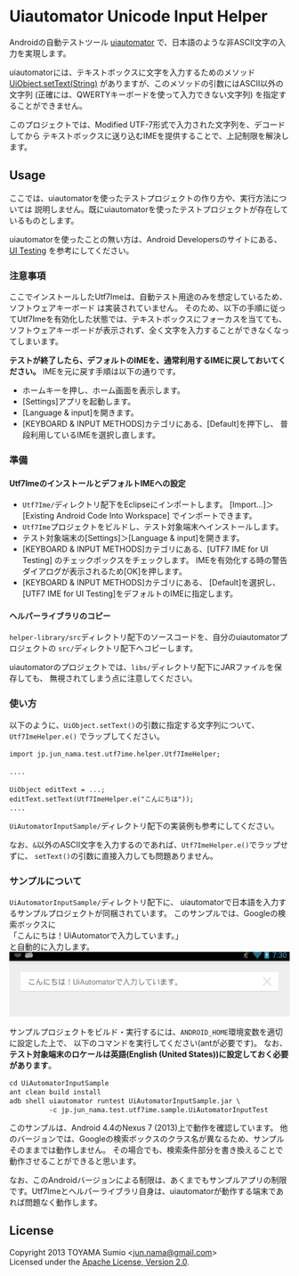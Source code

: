 Uiautomator Unicode Input Helper
======================
Androidの自動テストツール
[uiautomator](http://developer.android.com/tools/help/uiautomator/index.html)
で、日本語のような非ASCII文字の入力を実現します。

uiautomatorには、テキストボックスに文字を入力するためのメソッド
[UiObject.setText(String)](http://developer.android.com/tools/help/uiautomator/UiObject.html#setText%28java.lang.String%29)
がありますが、このメソッドの引数にはASCII以外の文字列
(正確には、QWERTYキーボードを使って入力できない文字列)
を指定することができません。

このプロジェクトでは、Modified UTF-7形式で入力された文字列を、デコードしてから
テキストボックスに送り込むIMEを提供することで、上記制限を解決します。

Usage
------
ここでは、uiautomatorを使ったテストプロジェクトの作り方や、実行方法については
説明しません。既にuiautomatorを使ったテストプロジェクトが存在しているものとします。

uiautomatorを使ったことの無い方は、Android Developersのサイトにある、
[UI Testing](http://developer.android.com/tools/testing/testing_ui.html)
を参考にしてください。

### 注意事項
ここでインストールしたUtf7Imeは、自動テスト用途のみを想定しているため、ソフトウェアキーボード
は実装されていません。
そのため、以下の手順に従ってUtf7Imeを有効化した状態では、テキストボックスにフォーカスを当てても、
ソフトウェアキーボードが表示されず、全く文字を入力することができなくなってしまいます。

**テストが終了したら、デフォルトのIMEを、通常利用するIMEに戻しておいてください。**
IMEを元に戻す手順は以下の通りです。

* ホームキーを押し、ホーム画面を表示します。
* [Settings]アプリを起動します。
* [Language &amp; input]を開きます。
* [KEYBOARD &amp; INPUT METHODS]カテゴリにある、[Default]を押下し、
  普段利用しているIMEを選択し直します。

### 準備
#### Utf7ImeのインストールとデフォルトIMEへの設定
* ``Utf7Ime/``ディレクトリ配下をEclipseにインポートします。
  [Import...]＞[Existing Android Code Into Workspace] でインポートできます。
* ``Utf7Ime``プロジェクトをビルドし、テスト対象端末へインストールします。
* テスト対象端末の[Settings]＞[Language &amp; input]を開きます。
* [KEYBOARD &amp; INPUT METHODS]カテゴリにある、[UTF7 IME for UI Testing]
  のチェックボックスをチェックします。
  IMEを有効化する時の警告ダイアログが表示されるため[OK]を押します。
* [KEYBOARD &amp; INPUT METHODS]カテゴリにある、
  [Default]を選択し、[UTF7 IME for UI Testing]をデフォルトのIMEに指定します。

#### ヘルパーライブラリのコピー
``helper-library/src``ディレクトリ配下のソースコードを、自分のuiautomatorプロジェクトの
``src/``ディレクトリ配下へコピーします。

uiautomatorのプロジェクトでは、``libs/``ディレクトリ配下にJARファイルを保存しても、
無視されてしまう点に注意してください。

### 使い方
以下のように、``UiObject.setText()``の引数に指定する文字列について、``Utf7ImeHelper.e()``
でラップしてください。

    import jp.jun_nama.test.utf7ime.helper.Utf7ImeHelper;
    
    ....
    
    UiObject editText = ...; 
    editText.setText(Utf7ImeHelper.e("こんにちは"));
    ....

``UiAutomatorInputSample/``ディレクトリ配下の実装例も参考にしてください。

なお、``&``以外のASCII文字を入力するのであれば、``Utf7ImeHelper.e()``でラップせずに、
``setText()``の引数に直接入力しても問題ありません。

### サンプルについて
``UiAutomatorInputSample/``ディレクトリ配下に、
uiautomatorで日本語を入力するサンプルプロジェクトが同梱されています。
このサンプルでは、Googleの検索ボックスに  
「こんにちは！UiAutomatorで入力しています。」  
と自動的に入力します。
  ![Result Screenshot](/images/sample-screenshot.png)

サンプルプロジェクトをビルド・実行するには、``ANDROID_HOME``環境変数を適切に設定した上で、
以下のコマンドを実行してください(antが必要です)。
なお、**テスト対象端末のロケールは英語(English (United States))に設定しておく必要があります**。

    cd UiAutomatorInputSample
    ant clean build install
    adb shell uiautomator runtest UiAutomatorInputSample.jar \
              -c jp.jun_nama.test.utf7ime.sample.UiAutomatorInputTest

このサンプルは、Android 4.4のNexus 7 (2013)上で動作を確認しています。
他のバージョンでは、Googleの検索ボックスのクラス名が異なるため、サンプルそのままでは動作しません。
その場合でも、検索条件部分を書き換えることで動作させることができると思います。

なお、このAndroidバージョンによる制限は、あくまでもサンプルアプリの制限です。Utf7Imeとヘルパーライブラリ自身は、uiautomatorが動作する端末であれば問題なく動作します。

License
------
Copyright 2013 TOYAMA Sumio <<jun.nama@gmail.com>>  
Licensed under the
[Apache License, Version 2.0](http://www.apache.org/licenses/LICENSE-2.0).
